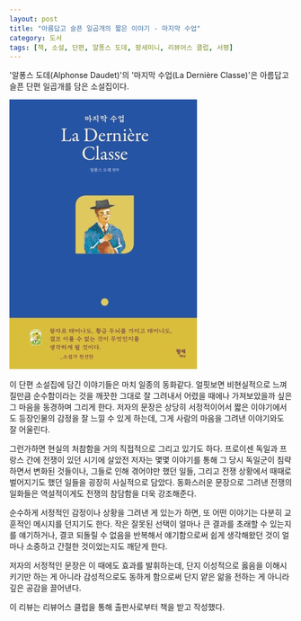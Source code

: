 ```yaml
---
layout: post
title: "아름답고 슬픈 일곱개의 짧은 이야기 - 마지막 수업"
category: 도서
tags: [책, 소설, 단편, 알퐁스 도데, 팡세미니, 리뷰어스 클럽, 서평]
---
```


'알퐁스 도데(Alphonse Daudet)'의
'마지막 수업(La Dernière Classe)'은
아름답고 슬픈 단편 일곱개를 담은 소설집이다.

![표지](/images/book/la-derniere-classe-book-h480.jpg)

이 단편 소설집에 담긴 이야기들은 마치 일종의 동화같다.
얼핏보면 비현실적으로 느껴질만큼 순수함이라는 것을 깨끗한 그대로 잘 그려내서
어렸을 때에나 가져보았을까 싶은 그 마음을 동경하며 그리게 한다.
저자의 문장은 상당히 서정적이어서 짧은 이야기에서도 등장인물의 감정을 잘 느낄 수 있게 하는데,
그게 사람의 마음을 그려낸 이야기와도 잘 어울린다.

그런가하면 현실의 처참함을 거의 직접적으로 그리고 있기도 하다.
프로이센 독일과 프랑스 간에 전쟁이 있던 시기에 살았전 저자는
몇몇 이야기를 통해 그 당시 독일군이 침략하면서 변화된 것들이나,
그들로 인해 겪어야만 했던 일들,
그리고 전쟁 상황에서 때때로 벌어지기도 했던 일들을 굉장히 사실적으로 담았다.
동화스러운 문장으로 그려낸 전쟁의 일화들은
역설적이게도 전쟁의 참담함을 더욱 강조해준다.

순수하게 서정적인 감정이나 상황을 그려낸 게 있는가 하면,
또 어떤 이야기는 다분히 교훈적인 메시지를 던지기도 한다.
작은 잘못된 선택이 얼마나 큰 결과를 초래할 수 있는지를 얘기하거나,
결코 되돌릴 수 없음을 반복해서 얘기함으로써
쉽게 생각해왔던 것이 얼마나 소중하고 간절한 것이었는지도 깨닫게 한다.

저자의 서정적인 문장은 이 때에도 효과를 발휘하는데,
단지 이성적으로 옳음을 이해시키기만 하는 게 아니라
감성적으로도 동하게 함으로써
단지 얕은 앎을 전하는 게 아니라 깊은 공감을 끌어낸다.



<div class="im im-info">
이 리뷰는 리뷰어스 클럽을 통해 출판사로부터 책을 받고 작성했다.
</div>

